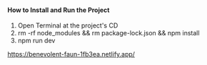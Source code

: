 #### How to Install and Run the Project ####


1. Open Terminal at the project's CD<br />
2. rm -rf node_modules && rm package-lock.json && npm install<br />
3. npm run dev<br />

https://benevolent-faun-1fb3ea.netlify.app/